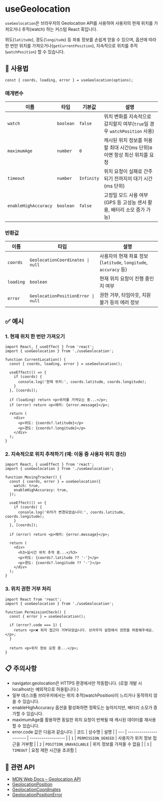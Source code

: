# useGeolocation

`useGeolocation`은 브라우저의 Geolocation API를 사용하여 사용자의 현재 위치를 가져오거나 추적(watch) 하는 커스텀 React 훅입니다.

위도(`latitude`), 경도(`longitude`) 등 좌표 정보를 손쉽게 얻을 수 있으며,
옵션에 따라 한 번만 위치를 가져오거나(`getCurrentPosition`), 지속적으로 위치를 추적(`watchPosition`) 할 수 있습니다.

## 🔗 사용법

```tsx
const { coords, loading, error } = useGeolocation(options);
```

### 매개변수

| 이름                 | 타입      | 기본값     | 설명                                                                      |
| -------------------- | --------- | ---------- | ------------------------------------------------------------------------- |
| `watch`              | `boolean` | `false`    | 위치 변화를 지속적으로 감지할지 여부(`true`일 경우 `watchPosition` 사용)  |
| `maximumAge`         | `number`  | `0`        | 캐시된 위치 정보를 허용할 최대 시간(ms 단위)`0`이면 항상 최신 위치를 요청 |
| `timeout`            | `number`  | `Infinity` | 위치 요청이 실패로 간주되기 전까지의 대기 시간(ms 단위)                   |
| `enableHighAccuracy` | `boolean` | `false`    | 고정밀 모드 사용 여부(GPS 등 고성능 센서 활용, 배터리 소모 증가 가능)     |

### 반환값

| 이름      | 타입                               | 설명                                                             |
| --------- | ---------------------------------- | ---------------------------------------------------------------- |
| `coords`  | `GeolocationCoordinates \| null`   | 사용자의 현재 좌표 정보 (`latitude`, `longitude`, `accuracy` 등) |
| `loading` | `boolean`                          | 현재 위치 요청이 진행 중인지 여부                                |
| `error`   | `GeolocationPositionError \| null` | 권한 거부, 타임아웃, 지원 불가 등의 에러 정보                    |

## ✅ 예시

### 1. 현재 위치 한 번만 가져오기

```tsx
import React, { useEffect } from 'react';
import { useGeolocation } from './useGeolocation';

function CurrentLocation() {
  const { coords, loading, error } = useGeolocation();

  useEffect(() => {
    if (coords) {
      console.log('현재 위치:', coords.latitude, coords.longitude);
    }
  }, [coords]);

  if (loading) return <p>위치를 가져오는 중...</p>;
  if (error) return <p>에러: {error.message}</p>;

  return (
    <div>
      <p>위도: {coords?.latitude}</p>
      <p>경도: {coords?.longitude}</p>
    </div>
  );
}
```

### 2. 지속적으로 위치 추적하기 (예: 이동 중 사용자 위치 갱신)

```tsx
import React, { useEffect } from 'react';
import { useGeolocation } from './useGeolocation';

function MovingTracker() {
  const { coords, error } = useGeolocation({
    watch: true,
    enableHighAccuracy: true,
  });

  useEffect(() => {
    if (coords) {
      console.log('위치가 변경되었습니다:', coords.latitude, coords.longitude);
    }
  }, [coords]);

  if (error) return <p>에러: {error.message}</p>;

  return (
    <div>
      <h3>실시간 위치 추적 중...</h3>
      <p>위도: {coords?.latitude ?? '-'}</p>
      <p>경도: {coords?.longitude ?? '-'}</p>
    </div>
  );
}
```

### 3. 위치 권한 거부 처리

```tsx
import React from 'react';
import { useGeolocation } from './useGeolocation';

function PermissionCheck() {
  const { error } = useGeolocation();

  if (error?.code === 1) {
    return <p>❌ 위치 접근이 거부되었습니다. 브라우저 설정에서 권한을 허용해주세요.</p>;
  }

  return <p>위치 정보 요청 중...</p>;
}
```

## 📋 주의사항

- navigator.geolocation은 HTTPS 환경에서만 작동합니다. (로컬 개발 시 localhost는 예외적으로 허용됩니다.)
- 일부 데스크톱 브라우저에서는 위치 추적(watchPosition)이 느리거나 동작하지 않을 수 있습니다.
- enableHighAccuracy 옵션을 활성화하면 정확도는 높아지지만, 배터리 소모가 증가할 수 있습니다.
- maximumAge를 활용하면 동일한 위치 요청이 반복될 때 캐시된 데이터를 재사용할 수 있습니다.
- error.code 값은 다음과 같습니다:
  | 코드 | 상수명 | 설명 |
  | --- | ---------------------- | ------------------ |
  | `1` | `PERMISSION_DENIED` | 사용자가 위치 정보 접근을 거부함 |
  | `2` | `POSITION_UNAVAILABLE` | 위치 정보를 가져올 수 없음 |
  | `3` | `TIMEOUT` | 요청 제한 시간을 초과함 |

## 🧩 관련 API

- [MDN Web Docs – Geolocation API](https://developer.mozilla.org/ko/docs/Web/API/Geolocation_API)
- [GeolocationPosition](https://developer.mozilla.org/ko/docs/Web/API/GeolocationPosition)
- [GeolocationCoordinates](https://developer.mozilla.org/ko/docs/Web/API/GeolocationCoordinates)
- [GeolocationPositionError](https://developer.mozilla.org/ko/docs/Web/API/GeolocationPositionError)
